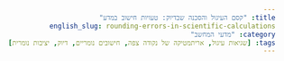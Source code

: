 ```yaml
---
title: "קסם העיגול והסכנה שבדיוק: טעויות חישוב במדע"
english_slug: rounding-errors-in-scientific-calculations
category: "מדעי המחשב"
tags: [שגיאות עיגול, אריתמטיקה של נקודה צפה, חישובים נומריים, דיוק, יציבות נומרית]
---
```

<!DOCTYPE html>
<html lang="he" dir="rtl">
<head>
    <meta charset="UTF-8">
    <meta name="viewport" content="width=device-width, initial-scale=1.0">
    <title>קסם העיגול והסכנה שבדיוק: טעויות חישוב במדע</title>
    <style>
        @import url('https://fonts.googleapis.com/css2?family=Heebo:wght@300;400;700&display=swap');

        body {
            font-family: 'Heebo', sans-serif;
            line-height: 1.6;
            margin: 0;
            padding: 20px;
            background: linear-gradient(to bottom, #eef2f7, #e0e8f0); /* Soft gradient background */
            color: #333;
            direction: rtl;
            text-align: right;
        }

        .container {
            max-width: 900px;
            margin: 30px auto; /* More vertical margin */
            background: #fff;
            padding: 30px; /* More padding */
            border-radius: 12px; /* More rounded corners */
            box-shadow: 0 8px 16px rgba(0, 0, 0, 0.1); /* Softer, larger shadow */
            overflow: hidden; /* Clear floats */
        }

        h1, h2, h3 {
            color: #0056b3;
            text-align: center; /* Center headings */
            margin-bottom: 20px;
            font-weight: 700; /* Bolder headings */
        }
        h1 {
            margin-top: 0;
            font-size: 2.5em;
        }
         h2 {
             font-size: 1.8em;
             border-bottom: 2px solid #007bff; /* Underline H2 */
             padding-bottom: 10px;
         }
         h3 {
             font-size: 1.4em;
             color: #007bff;
             margin-top: 25px;
         }


        p {
            margin-bottom: 15px;
        }

        .app-section {
            margin-top: 40px; /* More space */
            padding: 30px;
            background-color: #f8f9fa; /* Lighter background for app section */
            border-radius: 8px;
            margin-bottom: 30px;
            border: 1px solid #e0e0e0; /* Subtle border */
        }

        .app-controls {
            display: grid; /* Use grid for better control layout */
            grid-template-columns: repeat(auto-fit, minmax(250px, 1fr)); /* Responsive grid */
            gap: 20px; /* Space between grid items */
            margin-bottom: 25px;
            align-items: center; /* Vertically align items */
        }

        .app-controls div {
            margin-bottom: 0; /* Remove margin bottom from grid items */
            display: flex; /* Use flexbox for label and input */
            align-items: center;
            justify-content: space-between; /* Space between label and input */
            background-color: #ffffff; /* White background for input rows */
            padding: 12px 15px;
            border-radius: 6px;
            border: 1px solid #dcdcdc;
            box-shadow: inset 0 1px 3px rgba(0, 0, 0, 0.05);
        }

        .app-controls label {
            font-weight: 700; /* Bolder labels */
            color: #555;
            margin-left: 15px; /* Space between label and input */
            flex-grow: 1; /* Allow label to take space */
            text-align: right; /* Align label text right */
        }

        .app-controls input[type="number"] {
            padding: 8px 10px;
            border: 1px solid #ccc;
            border-radius: 4px;
            width: 100px; /* Fixed width for inputs */
            direction: ltr; /* Numbers are LTR */
            text-align: left; /* Align numbers left */
            font-size: 1em;
            transition: border-color 0.3s ease; /* Smooth transition on focus */
        }
         .app-controls input[type="number"]:focus {
             border-color: #007bff; /* Highlight on focus */
             box-shadow: 0 0 5px rgba(0, 123, 255, 0.2);
         }

        .app-controls button {
            grid-column: 1 / -1; /* Make button span all columns */
            padding: 12px 25px; /* More padding */
            background: linear-gradient(to right, #007bff, #0056b3); /* Gradient button */
            color: white;
            border: none;
            border-radius: 6px; /* More rounded */
            cursor: pointer;
            font-size: 1.1em; /* Larger font */
            font-weight: 700;
            transition: background-color 0.3s ease, transform 0.1s ease; /* Smooth transitions */
            box-shadow: 0 4px 8px rgba(0, 123, 255, 0.3); /* Button shadow */
            display: block; /* Make button a block element */
            width: fit-content; /* Button width based on content */
            margin: 15px auto 0; /* Center button and add margin */
        }
        .app-controls button:hover {
            background: linear-gradient(to right, #0056b3, #003d7a); /* Darker gradient on hover */
            box-shadow: 0 6px 12px rgba(0, 123, 255, 0.4);
        }
         .app-controls button:active {
             transform: scale(0.98); /* Press effect */
         }

        .results {
            margin-top: 30px;
            padding: 20px;
            background-color: #e9f7ef; /* Light green background for results */
            border: 1px solid #c8e6c9;
            border-radius: 8px;
            box-shadow: 0 2px 4px rgba(0, 0, 0, 0.05);
            font-size: 1.1em;
        }

         .results div {
             margin-bottom: 12px; /* More space between result lines */
             padding-bottom: 12px;
             border-bottom: 1px dashed #d0d0d0; /* Dashed separator */
             display: flex; /* Use flexbox for label and value */
             justify-content: space-between; /* Space out label and value */
             align-items: center;
         }
        .results div:last-child {
             margin-bottom: 0;
             padding-bottom: 0;
             border-bottom: none; /* No border for last item */
        }

        .results strong {
            color: #004085; /* Darker blue for labels */
            font-weight: 700;
        }

         .results span {
             flex-shrink: 0; /* Prevent span from shrinking */
             text-align: left; /* Align numbers/results left */
             direction: ltr; /* Ensure results are LTR */
             font-family: monospace; /* Monospace font for numbers */
             color: #006400; /* Dark green for positive results */
         }

         .difference {
             font-weight: 700;
             color: #dc3545; /* Red color for difference */
             background-color: #f8d7da; /* Light red background for difference */
             border-top: 2px solid #dc3545 !important; /* Stronger border top */
             padding-top: 15px !important;
             margin-top: 15px !important;
             border-radius: 0 0 8px 8px; /* Round only bottom corners */
             margin: -20px -20px 0 -20px; /* Extend background to edges of results box */
             padding: 15px 20px 15px 20px !important;
             display: flex;
             justify-content: space-between;
             align-items: center;
         }
         .difference span {
             color: #dc3545; /* Red color for the difference value */
             font-weight: 700;
         }
         .difference strong {
            color: #a71d2a; /* Darker red for difference label */
         }


        /* Visualization Section */
         .visualization-area {
             margin-top: 30px;
             padding: 20px;
             background-color: #f0f4f7; /* Light blue background */
             border-radius: 8px;
             border: 1px solid #d0d8e0;
             overflow: hidden; /* Needed for bar containment */
         }
        .visualization-area h3 {
             margin-top: 0;
             text-align: center;
             color: #0056b3;
         }
        .vis-item {
            margin-bottom: 15px;
        }
         .vis-label {
             font-weight: 700;
             color: #555;
             margin-bottom: 5px;
             font-size: 0.95em;
         }
         .vis-bar-container {
             width: 100%; /* Container takes full width */
             height: 20px; /* Fixed height for bars */
             background-color: #e0e0e0; /* Background for empty bar space */
             border-radius: 4px;
             overflow: hidden; /* Hide overflow if bar exceeds container */
             position: relative; /* Needed for absolute positioning of difference marker */
         }
         .vis-bar {
             height: 100%;
             width: 0; /* Start with 0 width for animation */
             border-radius: 4px;
             transition: width 1.5s ease-out; /* Animation for bar growth */
             position: absolute; /* Position bars within container */
             top: 0;
             left: 0; /* Bars grow from the left */
         }
        .vis-bar.precise {
            background-color: #28a745; /* Green for precise */
             z-index: 2; /* Bring precise bar slightly forward */
        }
        .vis-bar.rounded {
            background-color: #007bff; /* Blue for rounded */
             z-index: 1; /* Keep rounded bar behind */
        }

        .vis-difference-marker {
             position: absolute;
             top: 0;
             bottom: 0;
             width: 3px; /* Width of the marker line */
             background-color: #dc3545; /* Red color for difference */
             z-index: 3; /* Above the bars */
             transition: left 1.5s ease-out; /* Animate marker position */
         }

        .explanation-button-container {
            text-align: center;
            margin-top: 30px;
            margin-bottom: 30px;
        }

        #explanationButton {
            display: inline-block; /* Make it inline-block */
            padding: 12px 25px;
            background-color: #28a745; /* Green button */
            color: white;
            border: none;
            border-radius: 6px;
            cursor: pointer;
            font-size: 1.1em;
            font-weight: 700;
            transition: background-color 0.3s ease, transform 0.1s ease, box-shadow 0.3s ease;
            box-shadow: 0 4px 8px rgba(40, 167, 69, 0.3);
        }
        #explanationButton:hover {
            background-color: #218838; /* Darker green on hover */
            box-shadow: 0 6px 12px rgba(40, 167, 69, 0.4);
        }
         #explanationButton:active {
             transform: scale(0.98);
         }


        .explanation-section {
            margin-top: 30px;
            padding: 25px;
            background-color: #fff;
            border-radius: 8px;
            box-shadow: 0 2px 8px rgba(0, 0, 0, 0.05);
            border: 1px solid #e0e0e0;
            display: none; /* Hidden by default */
            opacity: 0; /* Start invisible for fade-in */
            transition: opacity 0.5s ease; /* Fade-in animation */
        }
         .explanation-section.visible {
             display: block;
             opacity: 1;
         }

         .explanation-section ul {
             list-style: disc inside;
             padding-right: 20px;
             margin-bottom: 15px;
         }
         .explanation-section li {
             margin-bottom: 8px;
         }
         .explanation-section p:last-child {
             margin-bottom: 0;
         }

        /* Responsive adjustments */
        @media (max-width: 600px) {
            .container {
                padding: 20px;
            }
            h1 {
                font-size: 2em;
            }
            h2 {
                font-size: 1.5em;
            }
             .app-controls div {
                 flex-direction: column; /* Stack label and input on small screens */
                 align-items: flex-end; /* Align stacked items to the right */
             }
            .app-controls label {
                margin-left: 0;
                margin-bottom: 5px; /* Space between stacked label and input */
                 width: 100%; /* Label takes full width */
                 text-align: right;
            }
            .app-controls input[type="number"] {
                width: 100%; /* Input takes full width */
                text-align: right; /* Align input text right in stacked layout */
                direction: rtl; /* Numbers display RTL in stacked layout */
            }
            .app-controls button {
                width: 100%; /* Full width button */
            }
            .results div {
                flex-direction: column;
                 align-items: flex-end;
            }
            .results strong {
                 width: 100%;
                 margin-bottom: 5px;
                 text-align: right;
            }
            .results span {
                 width: 100%;
                 text-align: right; /* Results text RTL */
                 direction: rtl; /* Results numbers RTL */
            }
             .difference {
                 flex-direction: column;
                 align-items: flex-end;
                 text-align: right;
             }
            .difference span {
                 text-align: right;
                 direction: rtl;
            }
        }

    </style>
</head>
<body>
    <div class="container">
        <h1>הסכנה שבדיוק: מסע אל לב שגיאות העיגול</h1>

        <p>האם הייתם מופתעים לגלות שהמחשב שלכם לא תמיד מסוגל לחשב במדויק חיבור פשוט כמו 0.1 + 0.2? בעולם הדיגיטלי, ייצוג מספרים אינו מושלם, וכל חישוב כמעט כרוך ב'עיגול' קטן. מה קורה כשהעיגולים הזעירים האלה מתחילים להצטבר שוב ושוב? בואו נגלה!</p>

        <div class="app-section">
            <h2>מעבדת הדיוק המצטבר</h2>
            <p>הגדירו ניסוי: בחרו מספר, כמה פעמים לחבר אותו לעצמו, ובאיזו רמת דיוק המחשב "מעגל" את התוצאה בכל שלב. ראו במו עיניכם כיצד טעות קטנה הופכת למשמעותית!</p>

            <div class="app-controls">
                <div>
                    <label for="numberToAdd">המספר שנחבר שוב ושוב:</label>
                    <input type="number" id="numberToAdd" value="0.1" step="any">
                </div>
                 <div>
                     <label for="repetitions">כמה פעמים לחזור על החיבור (צעדים):</label>
                     <input type="number" id="repetitions" value="100" min="1">
                 </div>
                 <div>
                     <label for="precision">דיוק החישוב בכל צעד (ספרות אחרי הנקודה):</label>
                     <input type="number" id="precision" value="1" min="0" max="15">
                 </div>
                <button id="runCalculation">בצע את הניסוי!</button>
            </div>

            <div class="results" id="calculationResults">
                <div><strong>תוצאה מדויקת (כפי שהיינו מצפים מתמטית):</strong> <span id="preciseResult">-</span></div>
                <div><strong>תוצאה כשמעגלים בכל שלב:</strong> <span id="roundedResult">-</span></div>
                <div class="difference"><strong>ההפרש המצטבר:</strong> <span id="difference">-</span></div>
            </div>

            <div class="visualization-area">
                 <h3>המחשה ויזואלית של התוצאות</h3>
                 <div class="vis-item">
                     <div class="vis-label">תוצאה מדויקת:</div>
                     <div class="vis-bar-container">
                         <div id="preciseVisBar" class="vis-bar precise"></div>
                     </div>
                 </div>
                 <div class="vis-item">
                     <div class="vis-label">תוצאה מעוגלת:</div>
                     <div class="vis-bar-container">
                         <div id="roundedVisBar" class="vis-bar rounded"></div>
                         <!-- Optional: add a difference marker -->
                         <div id="differenceVisMarker" class="vis-difference-marker"></div>
                     </div>
                 </div>
                 <p style="text-align: center; margin-top: 15px; font-size: 0.9em; color: #555;">הסרגלים ממחישים את התוצאות ביחס לתוצאה המדויקת. הפער האדום מצביע על גודל ההפרש המצטבר.</p>
             </div>

        </div>

        <div class="explanation-button-container">
            <button id="explanationButton">איך זה קורה? פענחו את התעלומה!</button>
        </div>


        <div class="explanation-section" id="explanation">
            <h2>הסבר מורחב: המדע שמאחורי הטעות</h2>

            <h3>מהן שגיאות עיגול (Rounding Errors)?</h3>
            <p>שגיאות עיגול הן הפער הבלתי נמנע בין ערך מתמטי אידיאלי של מספר לבין האופן שבו מחשב מסוגל לייצג אותו בפועל. הן נובעות מכך שלמחשבים יש כמות סופית של זיכרון לייצוג מספרים, ולכן מספרים עשרוניים מסוימים (כמו שברים אינסופיים בייצוג בינארי) חייבים "להיקצץ" או להיות מיוצגים בצורה מקורבת.</p>

            <h3>למה הן קורות בחישובים דיגיטליים?</h3>
            <ul>
                <li><strong>בסיס בינארי:</strong> מחשבים עובדים בבסיס 2 (בינארי). שברים עשרוניים שנראים פשוטים לנו בבסיס 10 (כמו 0.1 או 0.2) עשויים להיות שברים מחזוריים אינסופיים בבסיס 2 (לדוגמה, 0.1 עשרוני הוא 0.0001100110011... בינארי), ולכן חייבים לעבור "קיטום" בדיוק מסוים.</li>
                <li><strong>ייצוג נקודה צפה (Floating-Point):</strong> הדרך הסטנדרטית לייצוג מספרים ממשיים במחשבים. היא משתמשת בפורמט שמזכיר כתיב מדעי (חלק משמעותי הנקרא מנטיסה, וחזקה של 2 הנקראת אקספוננט). כמות הספרות המוקדשת למנטיסה מוגבלת, מה שמכתיב את הדיוק המקסימלי האפשרי.</li>
            </ul>

            <h3>דוגמאות פשוטות לשגיאות עיגול בודדות</h3>
            <p>רוב שפות התכנות המשתמשות בייצוג נקודה צפה סטנדרטי (כמו IEEE 754) יראו שחישוב פשוט כמו <code>0.1 + 0.2</code> אינו שווה בדיוק ל-<code>0.3</code>. במקום זאת, התוצאה תהיה קרוב מאוד, אך לא זהה (למשל, <code>0.30000000000000004</code>). זוהי שגיאת עיגול בודדת, לרוב זניחה.</p>

            <h3>כיצד שגיאות עיגול מצטברות ומתעצמות (אפקט הדומינו)</h3>
            <p>כפי שהניסוי למעלה הדגים, הבעיה הגדולה מתחילה כשמבצעים סדרת חישובים, ובמיוחד כאשר כל חישוב משתמש בתוצאה המעוגלת של החישוב הקודם (חישוב איטרטיבי). גם אם שגיאת העיגול בכל צעד היא זעירה עד כדי כך שכמעט בלתי ניכרת, חזרה עליה אלפי או מיליוני פעמים גורמת לשגיאות הזעירות הללו "להתגלגל" ולהצטבר לסכום משמעותי. הניסוי של חיבור חוזר של מספר קטן הוא דוגמה קלאסית להדגמת האפקט המצטבר.</p>

            <h3>השפעת הצטברות שגיאות על חישובים מדעיים והנדסיים</h3>
            <p>בתחומי מדע והנדסה רבים, חישובים מורכבים כוללים שרשראות ארוכות של פעולות. סימולציות פיזיקליות, חיזוי מזג אוויר, ניווט לוויינים, ניתוח נתונים - כולם תלויים בחישובים נומריים רבים. הצטברות שגיאות עיגול עלולה להוביל ל:</p>
            <ul>
                <li><strong>תוצאות שגויות:</strong> פער משמעותי בין התוצאה הנומרית שהתקבלה לערך התיאורטי הנכון.</li>
                <li><strong>אי-יציבות נומרית:</strong> מצב שבו שגיאה זעירה בקלט או בחישוב הראשוני מתעצמת בצורה בלתי נשלטת ומובילה לתוצאות חסרות משמעות לחלוטין.</li>
                <li><strong>השלכות מעשיות:</strong> החל מחיזוי שגוי ועד כשלים מערכתיים או בעיות בטיחות (למשל, בתעופה או בקרה תעשייתית).</li>
            </ul>

            <h3>דיוק לעומת יציבות נומרית - מה ההבדל?</h3>
            <p><strong>דיוק (Accuracy):</strong> מידת הקרבה של תוצאת החישוב לערך האמיתי הנכון.</p>
            <p><strong>יציבות נומרית (Numerical Stability):</strong> האם אלגוריתם החישוב רגיש לשגיאות קטנות (כולל שגיאות עיגול). אלגוריתם יציב ידאג ששגיאות קטנות לא יתעצמו בצורה פרועה. אלגוריתם לא יציב עלול לקחת שגיאה זעירה ולהפוך אותה לקטסטרופה חישובית.</p>

            <h3>דרכים להתמודד עם האתגר</h3>
            <p>מדענים ומהנדסים המבצעים חישובים נומריים משמעותיים חייבים להיות מודעים לנושא ונקוט בצעדים כדי למזער את הסיכון:</p>
            <ul>
                <li><strong>בחירת אלגוריתמים יציבים:</strong> לעיתים ישנן דרכים שונות לבצע את אותו חישוב מתמטי; יש לבחור בדרך היציבה נומרית.</li>
                <li><strong>שימוש ב"דיוק כפול" (Double Precision):</strong> ייצוג מספרים עם יותר ביטים (לרוב 64 במקום 32), המאפשר יותר ספרות משמעותיות ומפחית משמעותית שגיאות עיגול, אם כי אינו מבטל אותן לחלוטין.</li>
                <li><strong>ניתוח שגיאות:</strong> בחינה תיאורטית או ניסויית של אופן הצטברות השגיאות באלגוריתם ספציפי.</li>
                <li><strong>שימוש בספריות מיוחדות:</strong> במקרים קריטיים, ניתן להשתמש בספריות תכנות המאפשרות חישובים עם "דיוק שרירותי" (Arbitrary-Precision Arithmetic), שבו רמת הדיוק אינה קבועה אלא מותאמת לפי הצורך (על חשבון מהירות).</li>
            </ul>

            <h3>סיכום: חשיבות המודעות</h3>
            <p>שגיאות עיגול אינן בעיה שולית אלא מגבלה מהותית של חישובים דיגיטליים. הבנה עמוקה של מקורן, אופן התנהגותן, והיכולת לזהות מתי הן עלולות להפוך למשמעותיות, חיונית להבטחת אמינות תוצאות בחישובים מדעיים והנדסיים. זהו חלק בלתי נפרד מהאמנות והמדע של פתרון בעיות באמצעות מחשבים.</p>
        </div>
    </div>

    <script>
        function roundToPrecision(num, precision) {
            // Clamp precision to a reasonable range
            precision = Math.max(0, Math.min(precision, 15)); // Standard JS Number safe precision limit ~15-16

            if (precision === 0) {
                return Math.round(num);
            }

            // Use exponential notation for precision handling to avoid floating point issues with multiplication
            const roundedString = num.toFixed(precision);
            return parseFloat(roundedString);

            /* // Alternative method using Math.pow, potentially less accurate for very high precision
            const factor = Math.pow(10, precision);
            // Add a small tolerance to handle edge cases like 0.1 + 0.2 resulting in ~0.30000000000000004
            // and ensure it rounds correctly down or up. Using Number.EPSILON is standard practice.
            const rounded = Math.round((num + Number.EPSILON) * factor) / factor;
            // Handle potential -0 result
            return Object.is(rounded, -0) ? 0 : rounded;
            */
        }

        document.getElementById('runCalculation').addEventListener('click', function() {
            const numberToAddInput = document.getElementById('numberToAdd');
            const repetitionsInput = document.getElementById('repetitions');
            const precisionInput = document.getElementById('precision');

            const numberToAdd = parseFloat(numberToAddInput.value);
            const repetitions = parseInt(repetitionsInput.value, 10);
            const precision = parseInt(precisionInput.value, 10);

            // Add subtle animation/feedback to inputs on click
             [numberToAddInput, repetitionsInput, precisionInput].forEach(input => {
                 input.classList.add('input-flash');
                 setTimeout(() => input.classList.remove('input-flash'), 500);
             });


            if (isNaN(numberToAdd) || isNaN(repetitions) || isNaN(precision) || repetitions < 1 || precision < 0 || precision > 15) { // Keep max precision reasonable for JS Number
                alert('אנא הכנס ערכים תקינים.\nהמספר המצטבר: כל מספר.\nמספר הצעדים: מספר שלם וחיובי (1 ומעלה).\nדיוק החישוב: מספר שלם בין 0 ל-15.');
                return;
            }

            // Precise calculation (standard JS Number multiplication)
            const preciseResult = numberToAdd * repetitions;

            // Rounded calculation
            let roundedResult = 0;
            for (let i = 0; i < repetitions; i++) {
                roundedResult = roundedResult + numberToAdd;
                // Apply rounding at each step
                roundedResult = roundToPrecision(roundedResult, precision);
            }

            // Calculate difference
            const difference = preciseResult - roundedResult;

            // Display results
            // Determine display precision dynamically or use a fixed value that shows enough digits
            const displayPrecision = Math.max(precision + 4, 8); // Show enough digits to see small differences

            const preciseResultSpan = document.getElementById('preciseResult');
            const roundedResultSpan = document.getElementById('roundedResult');
            const differenceSpan = document.getElementById('difference');

             // Fade out old results
             const resultsDiv = document.getElementById('calculationResults');
             resultsDiv.style.opacity = 0;
             resultsDiv.style.transition = 'opacity 0.3s ease-out';

             // Update results and fade in
             setTimeout(() => {
                 preciseResultSpan.textContent = preciseResult.toFixed(displayPrecision);
                 roundedResultSpan.textContent = roundedResult.toFixed(displayPrecision);
                 differenceSpan.textContent = difference.toFixed(displayPrecision);

                 // Highlight difference if it's non-zero (within a small tolerance considering potential FP noise)
                 const differenceParentDiv = differenceSpan.parentElement;
                 if (Math.abs(difference) > Number.EPSILON * Math.abs(preciseResult) * Math.pow(repetitions, 0.5) * 100) { // Heuristic tolerance for accumulated error
                      differenceParentDiv.classList.add('difference');
                      // Maybe add a shake animation to the difference element
                      differenceParentDiv.classList.add('shake-animation');
                      setTimeout(() => differenceParentDiv.classList.remove('shake-animation'), 600); // Match animation duration
                 } else {
                      differenceParentDiv.classList.remove('difference');
                 }
                 resultsDiv.style.opacity = 1;
             }, 300); // Delay update slightly for fade effect


             // --- Update Visualization ---
             const preciseVisBar = document.getElementById('preciseVisBar');
             const roundedVisBar = document.getElementById('roundedVisBar');
             const differenceVisMarker = document.getElementById('differenceVisMarker');
             const visBarContainer = preciseVisBar.parentElement; // Get the container width reference

             // Calculate the maximum value to base the percentage width on
             // Use the larger of the two results, or the precise result as the "target" 100%
             const maxValueForVis = Math.max(Math.abs(preciseResult), Math.abs(roundedResult), Math.abs(numberToAdd * repetitions));
             const containerWidth = visBarContainer.offsetWidth; // Get actual pixel width

             // Reset bars to 0 width for animation restart
             preciseVisBar.style.width = '0';
             roundedVisBar.style.width = '0';
             differenceVisMarker.style.left = '0';
             differenceVisMarker.style.width = '0';


             // Animate bars after a short delay
             setTimeout(() => {
                 if (maxValueForVis === 0) {
                     preciseVisBar.style.width = '0%';
                     roundedVisBar.style.width = '0%';
                     differenceVisMarker.style.width = '0'; // No difference marker if results are zero
                 } else {
                     // Calculate width based on percentage of max value
                     const preciseWidth = (preciseResult / maxValueForVis) * 100;
                     const roundedWidth = (roundedResult / maxValueForVis) * 100;

                     // Cap widths at 100% of the container to avoid overflow issues in visualization
                     // If results are negative, need to handle that - let's assume positive values for simplicity in visualization bars
                     // Or handle negative values by positioning bars from right? Let's stick to positive for this visual
                     const finalPreciseWidth = Math.max(0, Math.min(100, preciseWidth));
                     const finalRoundedWidth = Math.max(0, Math.min(100, roundedWidth));

                     preciseVisBar.style.width = finalPreciseWidth + '%';
                     roundedVisBar.style.width = finalRoundedWidth + '%';

                     // Position the difference marker between the end of the rounded bar and the precise bar
                     // Or, maybe a marker showing the absolute difference magnitude scaled?
                     // Let's make the marker show the *gap* between the end points.
                     // The marker starts at the end of the rounded bar and extends to the end of the precise bar.
                     const minEnd = Math.min(finalPreciseWidth, finalRoundedWidth);
                     const maxEnd = Math.max(finalPreciseWidth, finalRoundedWidth);
                     const diffWidthPercentage = maxEnd - minEnd;

                     // Set marker position and width
                     differenceVisMarker.style.left = minEnd + '%';
                     differenceVisMarker.style.width = diffWidthPercentage + '%';
                     differenceVisMarker.style.backgroundColor = (preciseResult >= roundedResult) ? '#dc3545' : '#ffc107'; // Red if rounded is less, yellow if rounded is more
                 }
             }, 400); // Delay animation slightly after results update

        });


         document.getElementById('explanationButton').addEventListener('click', function() {
             const explanationDiv = document.getElementById('explanation');
             const isVisible = explanationDiv.classList.contains('visible');

             if (isVisible) {
                 explanationDiv.style.opacity = 0;
                 explanationDiv.addEventListener('transitionend', function handler() {
                     explanationDiv.style.display = 'none';
                     explanationDiv.classList.remove('visible');
                     this.removeEventListener('transitionend', handler);
                 });
                 this.textContent = 'איך זה קורה? פענחו את התעלומה!';
             } else {
                 explanationDiv.style.display = 'block';
                 // Use a timeout to allow display: block to take effect before starting transition
                 setTimeout(() => {
                     explanationDiv.classList.add('visible');
                     explanationDiv.style.opacity = 1;
                 }, 10); // Small delay
                 this.textContent = 'הסתירו את ההסבר';
             }
         });

         // Optional: Run calculation with default values on page load for immediate demonstration
          document.addEventListener('DOMContentLoaded', () => {
              // Add a slight delay on load to make sure everything is rendered before calculation/animation
              setTimeout(() => {
                  document.getElementById('runCalculation').click();
              }, 100);
          });

        /* Add CSS for the input flash animation */
         const styleSheet = document.styleSheets[0];
         const flashAnimation = `
             @keyframes inputFlash {
                 0% { background-color: yellow; }
                 100% { background-color: white; }
             }
         `;
         const flashRule = `.input-flash { animation: inputFlash 0.5s ease-out; }`;
         styleSheet.insertRule(flashAnimation, styleSheet.cssRules.length);
         styleSheet.insertRule(flashRule, styleSheet.cssRules.length);

         /* Add CSS for the shake animation */
         const shakeAnimation = `
             @keyframes shake {
                0%, 100% { transform: translateX(0); }
                20%, 60% { transform: translateX(-5px); }
                40%, 80% { transform: translateX(5px); }
             }
         `;
         const shakeRule = `.shake-animation { animation: shake 0.6s cubic-bezier(.36,.07,.19,.97) both; transform: translate3d(0, 0, 0); perspective: 1000px; }`;
          styleSheet.insertRule(shakeAnimation, styleSheet.cssRules.length);
          styleSheet.insertRule(shakeRule, styleSheet.cssRules.length);


    </script>
</body>
</html>